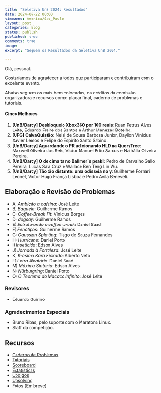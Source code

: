 ```yaml
---
title: "Seletiva UnB 2024: Resultados"
date: 2024-06-22 00:00
timezone: America/Sao_Paulo
layout: post
categories: blog
status: publish
published: true
comments: true
image:
excerpt: "Seguem os Resultados da Seletiva UnB 2024."

---
```


Olá, pessoal.

Gostaríamos de agradecer a todos que participaram e contribuíram com o excelente evento.

Abaixo seguem os mais bem colocados, os créditos da comissão organizadora e recursos como: placar final, caderno de problemas e tutoriais.

#### Cinco Melhores

1.  **[UnB/Darcy] Desbloqueio Xbox360 por 100 reais**: Ruan Petrus Alves Leite, Eduardo Freire dos Santos e Arthur Menezes Botelho. 
2.  **[UFG] CalvaQuistão**: Nelsi de Sousa Barbosa Junior, Dayllon Vinicius Xavier Lemos e Felipe do Espírito Santo Sabino.
3.  **[UnB/Darcy] Aguardando o PR adicionando HLD na QueryTree**: Maxwell Oliveira dos Reis, Victor Manuel Brito Santos e Nathália Oliveira Pereira. 
4.  **[UnB/Darcy] O de cima ta no Ballmer`s peak!**: Pedro de Carvalho Gallo Pereira, Lucas Sala Cruz e Wallace Ben Teng Lin Wu.
5.  **[UnB/Darcy] Tão tão distante: uma odisseia no γ**: Guilherme Fornari Leonel, Victor Hugo França Lisboa e Pedro Avila Beneveli.

## Elaboração e Revisão de Problemas

- A) *Ambição a cafeína*: José Leite
- B) *Baguete*: Guilherme Ramos
- C) *Coffee-Break Fit*: Vinicius Borges
- D) *dogsay*: Guilherme Ramos
- E) *Estruturando o coffee-break*: Daniel Saad
- F) *Fenótipos*: Guilherme Ramos
- G) *Gaussian Splatting*: Tiago de Souza Fernandes
- H) *Hurricane*: Daniel Porto
- I) *Inseticida*: Edson Alves
- J) *Jornada à Fortaleza*: José Leite
- K) *K-ésimo Kara Kickado*: Alberto Neto
- L) *Letra Aleatória*: Daniel Saad
- M) *Máxima Sintonia*: Edson Alves
- N) *Nürburgring*: Daniel Porto
- O) *O Teorema do Macaco Infinito*: José Leite


### Revisores

- Eduardo Quirino
  
### Agradecimentos Especiais

- Bruno Ribas, pelo suporte com o Maratona Linux.
- Staff da competição.
  
## Recursos

- [Caderno de Problemas]({{site.url}}/assets/seletiva-unb-2024/caderno-seletiva-unb-2024.pdf)
- [Tutoriais]({{site.url}}/assets/seletiva-unb-2024/tutoriais-seletiva-unb-2024.pdf)
- [Scoreboard]({{site.url}}/assets/seletiva-unb-2024/scoreboard.html)
- [Estatísticas]({{site.url}}/assets/seletiva-unb-2024/statistics.html)
- [Códigos]({{site.url}}/assets/seletiva-unb-2024/codes.zip)
- [Upsolving](https://codeforces.com/group/btcK4I5D5f/contest/531507)
- Fotos (Em breve)